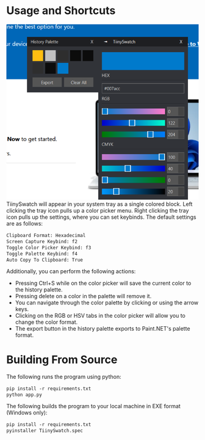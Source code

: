 # Usage and Shortcuts
![alt text](screenshot.png "Title")
TiinySwatch will appear in your system tray as a single colored block. Left clicking the tray icon pulls up a color picker menu. Right clicking the tray icon pulls up the settings, where you can set keybinds. The default settings are as follows:
```
Clipboard Format: Hexadecimal
Screen Capture Keybind: f2
Toggle Color Picker Keybind: f3
Toggle Palette Keybind: f4
Auto Copy To Clipboard: True
```
Additionally, you can perform the following actions:
 - Pressing Ctrl+S while on the color picker will save the current color to the history palette.
 - Pressing delete on a color in the palette will remove it.
 - You can navigate through the color palette by clicking or using the arrow keys.
 - Clicking on the RGB or HSV tabs in the color picker will allow you to change the color format.
 - The export button in the history palette exports to Paint.NET's palette format.
# Building From Source

The following runs the program using python:
```
pip install -r requirements.txt
python app.py
```

The following builds the program to your local machine in EXE format (Windows only):
```
pip install -r requirements.txt
pyinstaller TiinySwatch.spec
```
